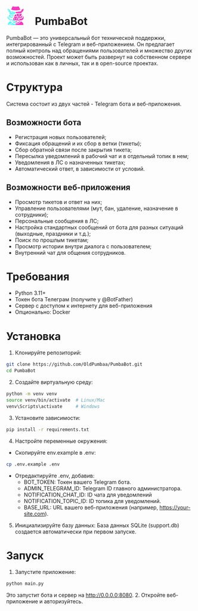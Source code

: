 # <img src="static/favicon.png" alt="logo" style="width: 50px; margin-right: 20px;"> PumbaBot 
PumbaBot — это универсальный бот технической поддержки, интегрированный с Telegram и веб-приложением. Он предлагает полный контроль над обращениями пользователей и множество других возможностей. Проект может быть развернут на собственном сервере и использован как в личных, так и в open-source проектах.

# Структура
Система состоит из двух частей - Telegram бота и веб-приложения.

## Возможности бота
* Регистрация новых пользователей;
* Фиксация обращений и их сбор в ветки (тикеты);
* Сбор обратной связи после закрытия тикета;
* Пересылка уведомлений в рабочий чат и в отдельный топик в нем;
* Уведомления в ЛС о назначенных тикетах;
* Автоматический ответ, в зависимости от условий.

## Возможности веб-приложения
* Просмотр тикетов и ответ на них;
* Управление пользователями (мут, бан, удаление, назначение в сотрудники);
* Персональные сообщения в ЛС;
* Настройка стандартных сообщений от бота для разных ситуаций (выходные, праздники и т.д.);
* Поиск по прошлым тикетам;
* Просмотр истории внутри диалога с пользователем;
* Внутренний чат для общения сотрудников.

# Требования
* Python 3.11+
* Токен бота Телеграм (получите у @BotFather)
* Сервер с доступом к интернету для веб-приложения
* Опционально: Docker

# Установка
1. Клонируйте репозиторий:
```bash
git clone https://github.com/OldPumbaa/PumbaBot.git
cd PumbaBot
```
2. Создайте виртуальную среду:
```bash
python -m venv venv
source venv/bin/activate  # Linux/Mac
venv\Scripts\activate     # Windows
```
3. Установите зависимости:
```bash
pip install -r requirements.txt
```
4. Настройте переменные окружения:
* Скопируйте env.example в .env:
```bash
cp .env.example .env
```
* Отредактируйте .env, добавив:
    * BOT_TOKEN: Токен вашего Telegram бота.
    * ADMIN_TELEGRAM_ID: Telegram ID главного администратора.
    * NOTIFICATION_CHAT_ID: ID чата для уведомлений
    * NOTIFICATION_TOPIC_ID: ID топика для уведомлений.
    * BASE_URL: URL вашего веб-приложения (например, https://your-site.com).
5. Инициализируйте базу данных: База данных SQLite (support.db) создается автоматически при первом запуске.

# Запуск
1. Запустите приложение:
```bash
python main.py
```
Это запустит бота и сервер на http://0.0.0.0:8080.
2. Откройте веб-приложение и авторизуйтесь.
